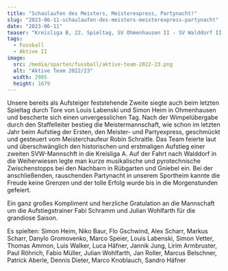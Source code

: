 ```yaml
---
title: "Schaulaufen des Meisters, Meisterexpress, Partynacht!"
slug: "2023-06-11-schaulaufen-des-meisters-meisterexpress-partynacht"
date: "2023-06-11"
teaser: "Kreisliga B, 22. Spieltag, SV Ohmenhausen II - SV Walddorf II 0:2 (0:1)"
tags:
  - Fussball
  - Aktive II
image:
  src: /media/sparten/fussball/aktive-team-2022-23.png
  alt: "Aktive Team 2022/23"
  width: 2985
  height: 1679 
---
```

Unsere bereits als Aufsteiger feststehende Zweite siegte auch beim letzten Spieltag durch Tore von Louis Labenski und Simon Heim in Ohmenhausen und bescherte sich einen unvergesslichen Tag. Nach der Wimpelübergabe durch den Staffelleiter bestieg die Meistermannschaft, wie schon im letzten Jahr beim Aufstieg der Ersten, den Meister- und Partyexpress, geschmückt und gesteuert vom Meisterchaufeur Robin Schraitle. Das Team feierte laut und überschwänglich den historischen und erstmaligen Aufstieg einer zweiten SVW-Mannschft in die Kreisliga A. Auf der Fahrt nach Walddorf in die Weiherwiesen legte man kurze musikalische und pyrotechnische Zwischenstopps bei den Nachbarn in Rübgarten und Gniebel ein. Bei der anschließenden, rauschenden Partynacht in unserem Sportheim kannte die Freude keine Grenzen und der tolle Erfolg wurde bis in die Morgenstunden gefeiert.

Ein ganz großes Kompliment und herzliche Gratulation an die Mannschaft um die Aufstiegstrainer Fabi Schramm und Julian Wohlfarth für die grandiose Saison.

Es spielten: Simon Heim, Niko Baur, Flo Gschwind, Alex Scharr, Markus Scharr, Danylo Gromovenko, Marco Speier, Louis Labenski, Simon Vetter, Thomas Ammon, Luis Walker, Luca Häfner, Jannik Jung, Lirim Armbruster, Paul Röhrich, Fabio Müller, Julian Wohlfarth, Jan Roller, Marcus Belschner, Patrick Aberle, Dennis Dieter, Marco Knoblauch, Sandro Häfner
